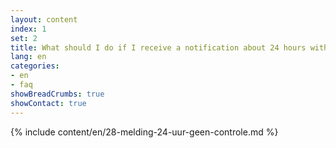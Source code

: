 ```yaml
---
layout: content
index: 1
set: 2
title: What should I do if I receive a notification about 24 hours with no checks by the app?
lang: en 
categories:
- en
- faq
showBreadCrumbs: true
showContact: true
---
```

{% include content/en/28-melding-24-uur-geen-controle.md %}
